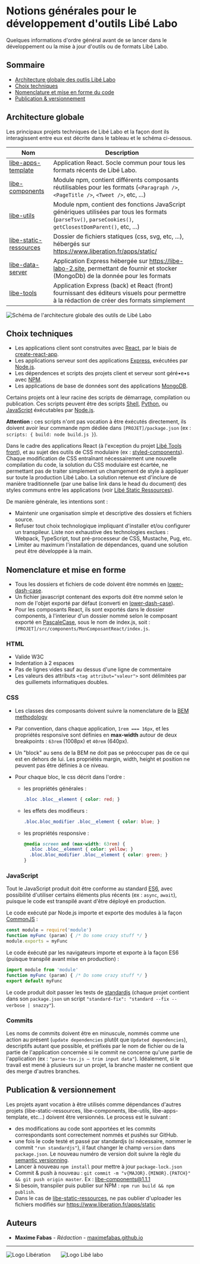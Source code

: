 # Notions générales pour le développement d'outils Libé Labo

Quelques informations d'ordre général avant de se lancer dans le développement ou la mise à jour d'outils ou de formats Libé Labo.

## Sommaire
- [Architecture globale des outlis Libé Labo](https://github.com/libe-max/Docs/blob/master/technical-guidelines-overview.md#architecture-globale)
- [Choix techniques](https://github.com/libe-max/Docs/blob/master/technical-guidelines-overview.md#choix-techniques)
- [Nomenclature et mise en forme du code](https://github.com/libe-max/Docs/blob/master/technical-guidelines-overview.md#nomenclature-et-mise-en-forme)
- [Publication & versionnement](https://github.com/libe-max/Docs/blob/master/technical-guidelines-overview.md#publication--versionnement)

## Architecture globale

Les principaux projets techniques de Libé Labo et la façon dont ils interagissent entre eux est décrite dans le tableau et le schéma ci-dessous.

| Nom                                                          | Description                                                  |
| ------------------------------------------------------------ | ------------------------------------------------------------ |
| [libe-apps-template](https://github.com/libe-max/libe-apps-template) | Application React. Socle commun pour tous les formats récents de Libé Labo. |
| [libe-components](https://github.com/libe-max/libe-components) | Module npm, contient différents composants réutilisables pour les formats (`<Paragraph />`, `<PageTitle />`, `<Tweet />`, etc, ...) |
| [libe-utils](https://github.com/libe-max/libe-utils)         | Module npm, contient des fonctions JavaScript génériques utilisées par tous les formats (`parseTsv()`, `parseCookies()`, `getClosestDomParent()`, etc, ...) |
| [libe-static-ressources](https://github.com/libe-max/libe-static-ressources) | Dossier de fichiers statiques (css, svg, etc, ...), hébergés sur https://www.liberation.fr/apps/static/ |
| [libe-data-server](https://github.com/libe-max/libe-data-server) | Application Express hébergée sur https://libe-labo-2.site, permettant de fournir et stocker (MongoDb) de la donnée pour les formats |
| [libe-tools](https://github.com/libe-max/libe-tools)         | Application Express (back) et React (front) fournissant des éditeurs visuels pour permettre à la rédaction de créer des formats simplement |

![Schéma de l'architecture globale des outils de Libé Labo](https://github.com/libe-max/Docs/raw/master/assets/applications-scheme.jpg)

## Choix techniques

- Les applications client sont construites avec [React](https://reactjs.org/), par le biais de [create-react-app](https://reactjs.org/docs/create-a-new-react-app.html).
- Les applications serveur sont des applications [Express](https://expressjs.com/), exécutées par [Node.js](https://nodejs.org/en/).
- Les dépendences et scripts des projets client et serveur sont géré•e•s avec [NPM](https://www.npmjs.com/).
- Les applications de base de données sont des applications [MongoDB](https://www.mongodb.com/).

Certains projets ont à leur racine des scripts de démarrage, compilation ou publication. Ces scripts peuvent être des scripts [Shell](https://en.wikipedia.org/wiki/Shell_script), [Python](https://en.wikipedia.org/wiki/Python_(programming_language)), ou [JavaScript](https://en.wikipedia.org/wiki/JavaScript) éxécutables par [Node.js](https://nodejs.org/en/).

**Attention :** ces scripts n'ont pas vocation à être éxécutés directement, ils doivent avoir leur commande npm dédiée dans `[PROJET]/package.json` (ex : `scripts: { build: node build.js }`).

Dans le cadre des applications React (à l'exception du projet [Libé Tools front](https://github.com/libe-max/libe-tools-front)), et au sujet des outils de CSS modulaire (ex : [styled-components](https://www.styled-components.com/)). Chaque modification de CSS entraînant nécessairement une nouvelle compilation du code, la solution du CSS modulaire est écartée, ne permettant pas de traiter simplement un chamgement de style à appliquer sur toute la production Libé Labo. La solution retenue est d'inclure de manière traditionnelle (par une balise link dans le head du document) des styles communs entre les applications (voir [Libé Static Ressources](https://github.com/libe-max/libe-static-ressources)).

De manière générale, les intentions sont :
- Maintenir une organisation simple et descriptive des dossiers et fichiers source.
- Refuser tout choix technologique impliquant d'installer et/ou configurer un transpileur. Liste non exhaustive des technologies exclues : Webpack, TypeScript, tout pré-processeur de CSS, Mustache, Pug, etc.
- Limiter au maximum l'installation de dépendances, quand une solution peut être développée à la main.

## Nomenclature et mise en forme

- Tous les dossiers et fichiers de code doivent être nommés en [lower-dash-case](https://en.wikipedia.org/wiki/Letter_case#Special_case_styles).
- Un fichier javascript contenant des exports doit être nommé selon le nom de l'objet exporté par défaut (converti en [lower-dash-case](https://en.wikipedia.org/wiki/Letter_case#Special_case_styles)).
- Pour les composants React, ils sont exportés dans le dossier components, à l'interieur d'un dossier nommé selon le composant exporté en [PascaleCase](https://en.wikipedia.org/wiki/Letter_case#Special_case_styles), sous le nom de index.js, soit : `[PROJET]/src/components/MonComposantReact/index.js`.

### HTML
- Valide W3C
- Indentation à 2 espaces
- Pas de lignes vides sauf au dessus d'une ligne de commentaire
- Les valeurs des attributs  `<tag attribut="valeur">` sont délimitées par des guillemets informatiques doubles.

### CSS
- Les classes des composants doivent suivre la nomenclature de la [BEM methodology](https://en.bem.info/methodology/)

- Par convention, dans chaque application, `1rem === 16px`, et les propriétés responsive sont définies en **max-width** autour de deux breakpoints : `63rem` (1008px) et `40rem` (640px).

- Un "block" au sens de la BEM ne doit pas se préoccuper pas de ce qui est en dehors de lui. Les propriétés margin, width, height et position ne peuvent pas être définies à ce niveau.

- Pour chaque bloc, le css décrit dans l'ordre :

  - les propriétés générales :

    ```css
    .bloc .bloc__element { color: red; }
    ```

  - les effets des modifieurs :

    ```css
    .bloc.bloc_modifier .bloc__element { color: blue; }
    ```

  - les propriétés responsive :

    ```css
    @media screen and (max-width: 63rem) {
      .bloc .bloc__element { color: yellow; }
      .bloc.bloc_modifier .bloc__element { color: green; }
    }
    ```

### JavaScript

Tout le JavaScript produit doit être conforme au standard [ES6]([http://es6-features.org](http://es6-features.org/)), avec possibilité d'utiliser certains éléments plus récents (ex : `async`, `await`), puisque le code est transpilé avant d'être déployé en production.

Le code exécuté par Node.js importe et exporte des modules à la façon [CommonJS](https://fr.wikipedia.org/wiki/CommonJS) :

```javascript
const module = require('module')
function myFunc (param) { /* Do some crazy stuff */ }
module.exports = myFunc
```

Le code éxécuté par les navigateurs importe et exporte à la façon ES6 (puisque transpilé avant mise en production) :

```javascript
import module from 'module'
function myFunc (param) { /* Do some crazy stuff */ }
export default myFunc
```

Le code produit doit passer les tests de [standardjs](https://standardjs.com/) (chaque projet contient dans son `package.json` un script `"standard-fix": "standard --fix --verbose | snazzy"`).

### Commits
Les noms de commits doivent être en minuscule, nommés comme une action au présent (`update dependencies` plutôt que `Updated dependencies`), descriptifs autant que possible, et préfixés par le nom de fichier ou de la partie de l'application concernée si le commit ne concerne qu'une partie de l'application (ex : `"parse-tsv.js – trim input data"`). Idéalement, si le travail est mené à plusieurs sur un projet, la branche master ne contient que des merge d'autres branches.

## Publication & versionnement

Les projets ayant vocation à être utilisés comme dépendances d'autres projets (libe-static-ressources, libe-components, libe-utils, libe-apps-template, etc...) doivent être versionnés. Le process est le suivant :

- des modifications au code sont apportées et les commits correspondants sont correctement nommés et pushés sur GitHub.
- une fois le code testé et passé par standardjs (si nécessaire, nommer le commit `"run standardjs"`), il faut changer le champ `version` dans `package.json`. Le nouveau numéro de version doit suivre la règle du [semantic versionning](https://semver.org/).
- Lancer à nouveau `npm install` pour mettre à jour `package-lock.json`
- Commit & push à nouveau : `git commit -m "v{MAJOR}.{MINOR}.{PATCH}" && git push origin master`. Ex : [libe-components@1.1.1](https://github.com/libe-max/libe-components/commit/4270ae8afd7fec16aa5196175d3570a896a4ea8f)
- Si besoin, transpiler puis publier sur NPM : `npm run build && npm publish`.
- Dans le cas de [libe-static-ressources](https://github.com/libe-max/libe-static-ressources), ne pas oublier d'uploader les fichiers modifiés sur https://www.liberation.fr/apps/static 

## Auteurs

- **Maxime Fabas** - _Rédaction_ - [maximefabas.github.io](https://maximefabas.github.io)

___
![Logo Libération](https://www.liberation.fr/apps/static/assets/liberation-logo_raster_64.png)       ![Logo Libé labo](https://www.liberation.fr/apps/static/assets/libe-labo-logo_raster_64.png)

